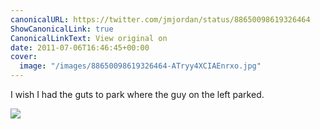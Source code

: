 ```yaml
---
canonicalURL: https://twitter.com/jmjordan/status/88650098619326464
ShowCanonicalLink: true
CanonicalLinkText: View original on
date: 2011-07-06T16:46:45+00:00
cover:
  image: "/images/88650098619326464-ATryy4XCIAEnrxo.jpg"
---
```

I wish I had the guts to park where the guy on the left parked.

![](/images/88650098619326464-ATryy4XCIAEnrxo.jpg)